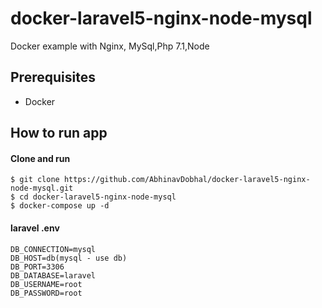 # docker-laravel5-nginx-node-mysql
Docker example with Nginx, MySql,Php 7.1,Node

## Prerequisites

* Docker

## How to run app

#### Clone and run

```
$ git clone https://github.com/AbhinavDobhal/docker-laravel5-nginx-node-mysql.git
$ cd docker-laravel5-nginx-node-mysql
$ docker-compose up -d
```

#### laravel .env 

```
DB_CONNECTION=mysql
DB_HOST=db(mysql - use db)
DB_PORT=3306
DB_DATABASE=laravel
DB_USERNAME=root
DB_PASSWORD=root
```